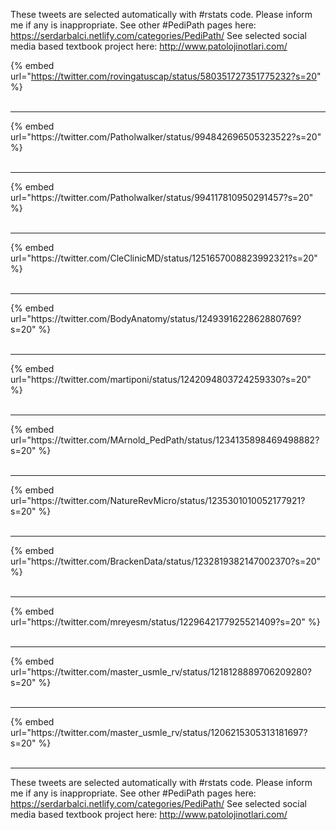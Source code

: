 

These tweets are selected automatically with #rstats code. Please inform me if any is inappropriate.
See other #PediPath pages here: https://serdarbalci.netlify.com/categories/PediPath/ 
See selected social media based textbook project here: http://www.patolojinotlari.com/

{% embed url="https://twitter.com/rovingatuscap/status/580351727351775232?s=20" %}<br>
<br>
<hr>
{% embed url="https://twitter.com/Patholwalker/status/994842696505323522?s=20" %}<br>
<br>
<hr>
{% embed url="https://twitter.com/Patholwalker/status/994117810950291457?s=20" %}<br>
<br>
<hr>
{% embed url="https://twitter.com/CleClinicMD/status/1251657008823992321?s=20" %}<br>
<br>
<hr>
{% embed url="https://twitter.com/BodyAnatomy/status/1249391622862880769?s=20" %}<br>
<br>
<hr>
{% embed url="https://twitter.com/martiponi/status/1242094803724259330?s=20" %}<br>
<br>
<hr>
{% embed url="https://twitter.com/MArnold_PedPath/status/1234135898469498882?s=20" %}<br>
<br>
<hr>
{% embed url="https://twitter.com/NatureRevMicro/status/1235301010052177921?s=20" %}<br>
<br>
<hr>
{% embed url="https://twitter.com/BrackenData/status/1232819382147002370?s=20" %}<br>
<br>
<hr>
{% embed url="https://twitter.com/mreyesm/status/1229642177925521409?s=20" %}<br>
<br>
<hr>
{% embed url="https://twitter.com/master_usmle_rv/status/1218128889706209280?s=20" %}<br>
<br>
<hr>
{% embed url="https://twitter.com/master_usmle_rv/status/1206215305313181697?s=20" %}<br>
<br>
<hr>


These tweets are selected automatically with #rstats code. Please inform me if any is inappropriate.
See other #PediPath pages here: https://serdarbalci.netlify.com/categories/PediPath/ 
See selected social media based textbook project here: http://www.patolojinotlari.com/
